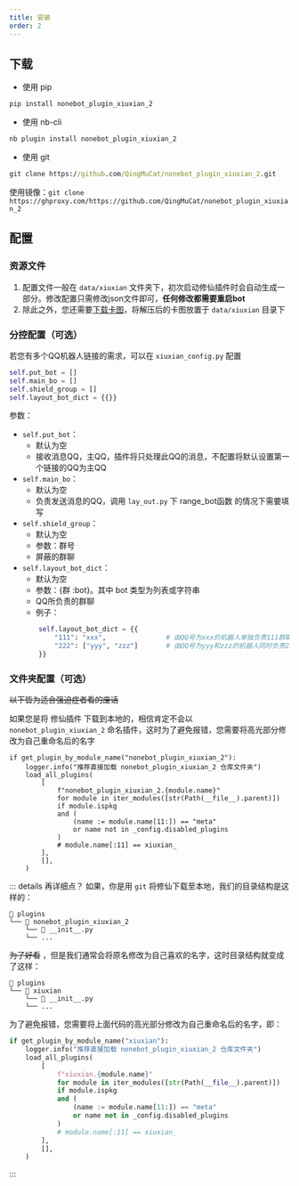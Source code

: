 ```yaml
---
title: 安装
order: 2
---
```


## 下载

* 使用 pip
```cmd
pip install nonebot_plugin_xiuxian_2
```
* 使用 nb-cli
```cmd
nb plugin install nonebot_plugin_xiuxian_2
```
* 使用 git
```cmd
git clone https://github.com/QingMuCat/nonebot_plugin_xiuxian_2.git
```
使用镜像：`git clone https://ghproxy.com/https://github.com/QingMuCat/nonebot_plugin_xiuxian_2`

## 配置

### 资源文件
1. 配置文件一般在 `data/xiuxian` 文件夹下，初次启动修仙插件时会自动生成一部分。修改配置只需修改json文件即可，**任何修改都需要重启bot**
2. 除此之外，您还需要[下载卡图](https://cowtransfer.com/s/82b90d2b879d43)，将解压后的卡图放置于 `data/xiuxian` 目录下

### 分控配置（可选）
若您有多个QQ机器人链接的需求，可以在 `xiuxian_config.py` 配置
```py
self.put_bot = [] 
self.main_bo = []
self.shield_group = []
self.layout_bot_dict = {{}}
```
参数：  
* `self.put_bot`：
    - 默认为空
    - 接收消息QQ，主QQ，插件将只处理此QQ的消息，不配置将默认设置第一个链接的QQ为主QQ
* `self.main_bo`：
    - 默认为空
    - 负责发送消息的QQ，调用 `lay_out.py` 下 range_bot函数 的情况下需要填写
* `self.shield_group`：
    - 默认为空
    - 参数：群号
    - 屏蔽的群聊
* `self.layout_bot_dict`：
    - 默认为空
    - 参数：{群 :bot}。其中 bot 类型为列表或字符串
    - QQ所负责的群聊    
    - 例子：
    ```py
        self.layout_bot_dict = {{
            "111": "xxx",               # 由QQ号为xxx的机器人单独负责111群聊
            "222": ["yyy", "zzz"]       # 由QQ号为yyy和zzz的机器人同时负责222群聊
        }}
    ```

### 文件夹配置（可选）
~~以下皆为适合强迫症者看的废话~~

如果您是将 修仙插件 下载到本地的，相信肯定不会以 `nonebot_plugin_xiuxian_2` 命名插件，这时为了避免报错，您需要将高光部分修改为自己重命名后的名字
```python{1,5}
if get_plugin_by_module_name("nonebot_plugin_xiuxian_2"):
    logger.info("推荐直接加载 nonebot_plugin_xiuxian_2 仓库文件夹")
    load_all_plugins(
        [
            f"nonebot_plugin_xiuxian_2.{module.name}"
            for module in iter_modules([str(Path(__file__).parent)])
            if module.ispkg
            and (
                (name := module.name[11:]) == "meta"
                or name not in _config.disabled_plugins
            )
            # module.name[:11] == xiuxian_
        ],
        [],
    )
```
::: details 再详细点？
如果，你是用 `git` 将修仙下载至本地，我们的目录结构是这样的：
```
📂 plugins
└── 📂 nonebot_plugin_xiuxian_2
    └── 📜 __init__.py
    └── ...
```
~~为了好看~~ ，但是我们通常会将原名修改为自己喜欢的名字，这时目录结构就变成了这样：
```
📂 plugins
└── 📂 xiuxian
    └── 📜 __init__.py
    └── ...
```
为了避免报错，您需要将上面代码的高光部分修改为自己重命名后的名字，即：
```py
if get_plugin_by_module_name("xiuxian"):
    logger.info("推荐直接加载 nonebot_plugin_xiuxian_2 仓库文件夹")
    load_all_plugins(
        [
            f"xiuxian.{module.name}"
            for module in iter_modules([str(Path(__file__).parent)])
            if module.ispkg
            and (
                (name := module.name[11:]) == "meta"
                or name not in _config.disabled_plugins
            )
            # module.name[:11] == xiuxian_
        ],
        [],
    )
```
:::